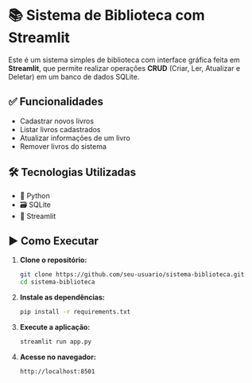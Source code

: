 # 📚 Sistema de Biblioteca com Streamlit

Este é um sistema simples de biblioteca com interface gráfica feita em **Streamlit**, que permite realizar operações **CRUD** (Criar, Ler, Atualizar e Deletar) em um banco de dados SQLite.

## ✅ Funcionalidades

- Cadastrar novos livros
- Listar livros cadastrados
- Atualizar informações de um livro
- Remover livros do sistema

## 🛠 Tecnologias Utilizadas

- 🐍 Python
- 🗃 SQLite
- 🎈 Streamlit

## ▶️ Como Executar

1. **Clone o repositório:**

   ```bash
   git clone https://github.com/seu-usuario/sistema-biblioteca.git
   cd sistema-biblioteca

2. **Instale as dependências:**

   ```bash
   pip install -r requirements.txt


3. **Execute a aplicação:**

   ```bash
   streamlit run app.py


4. **Acesse no navegador:**

   ```bash
   http://localhost:8501
